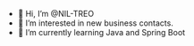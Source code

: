 - 👋 Hi, I’m @NIL-TREO
- 👀 I’m interested in new business contacts.
- 🌱 I’m currently learning Java and Spring Boot

<!---
NIL-TREO/NIL-TREO is a ✨ special ✨ repository because its `README.md` (this file) appears on your GitHub profile.
You can click the Preview link to take a look at your changes.
--->
